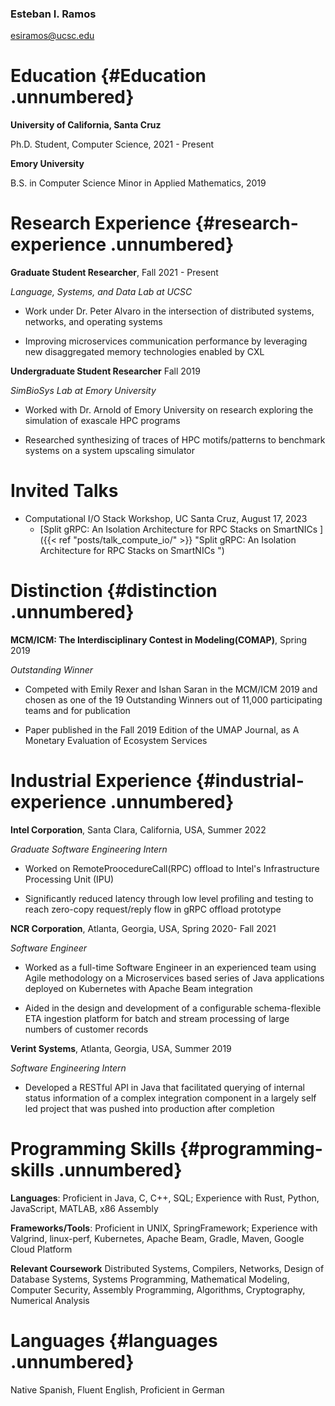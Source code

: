 ### **Esteban I. Ramos**

<esiramos@ucsc.edu>

# Education {#Education .unnumbered}

**University of California, Santa Cruz**

Ph.D. Student, Computer Science, 2021 - Present

**Emory University**

B.S. in Computer Science Minor in Applied Mathematics, 2019

# Research Experience {#research-experience .unnumbered}

**Graduate Student Researcher**, Fall 2021 - Present

*Language, Systems, and Data Lab at UCSC*

-   Work under Dr. Peter Alvaro in the intersection of distributed
    systems, networks, and operating systems

-   Improving microservices communication performance by leveraging new
    disaggregated memory technologies enabled by CXL

**Undergraduate Student Researcher** Fall 2019

*SimBioSys Lab at Emory University*

-   Worked with Dr. Arnold of Emory University on research exploring the
    simulation of exascale HPC programs

-   Researched synthesizing of traces of HPC motifs/patterns to
    benchmark systems on a system upscaling simulator


# Invited Talks
- Computational I/O Stack Workshop, UC Santa Cruz, August 17, 2023
    - [Split gRPC: An Isolation Architecture for RPC Stacks on SmartNICs
]({{< ref "posts/talk_compute_io/" >}}  "Split gRPC: An Isolation Architecture for RPC Stacks on SmartNICs
")




# Distinction {#distinction .unnumbered}

**MCM/ICM: The Interdisciplinary Contest in Modeling(COMAP)**, Spring
2019

*Outstanding Winner*

-   Competed with Emily Rexer and Ishan Saran in the MCM/ICM 2019 and
    chosen as one of the 19 Outstanding Winners out of 11,000
    participating teams and for publication

-   Paper published in the Fall 2019 Edition of the UMAP Journal, as A
    Monetary Evaluation of Ecosystem Services

# Industrial Experience {#industrial-experience .unnumbered}

**Intel Corporation**, Santa Clara, California, USA, Summer 2022

*Graduate Software Engineering Intern*

-   Worked on RemoteProocedureCall(RPC) offload to Intel's
    Infrastructure Processing Unit (IPU)

-   Significantly reduced latency through low level profiling and
    testing to reach zero-copy request/reply flow in gRPC offload
    prototype

**NCR Corporation**, Atlanta, Georgia, USA, Spring 2020- Fall 2021

*Software Engineer*

-   Worked as a full-time Software Engineer in an experienced team using
    Agile methodology on a Microservices based series of Java
    applications deployed on Kubernetes with Apache Beam integration

-   Aided in the design and development of a configurable
    schema-flexible ETA ingestion platform for batch and stream
    processing of large numbers of customer records

**Verint Systems**, Atlanta, Georgia, USA, Summer 2019

*Software Engineering Intern*

-   Developed a RESTful API in Java that facilitated querying of
    internal status information of a complex integration component in a
    largely self led project that was pushed into production after
    completion

# Programming Skills {#programming-skills .unnumbered}

**Languages**: Proficient in Java, C, C++, SQL; Experience with Rust,
Python, JavaScript, MATLAB, x86 Assembly

**Frameworks/Tools**: Proficient in UNIX, SpringFramework; Experience
with Valgrind, linux-perf, Kubernetes, Apache Beam, Gradle, Maven,
Google Cloud Platform

**Relevant Coursework** Distributed Systems, Compilers, Networks, Design
of Database Systems, Systems Programming, Mathematical Modeling,
Computer Security, Assembly Programming, Algorithms, Cryptography,
Numerical Analysis

# Languages {#languages .unnumbered}

Native Spanish, Fluent English, Proficient in German
